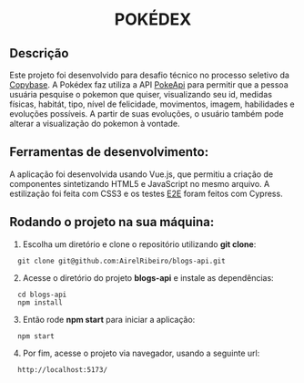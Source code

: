 <h1 align="center">POKÉDEX</h1>


## Descrição
Este projeto foi desenvolvido para desafio técnico no processo seletivo da [Copybase](https://copybase.com.br/?utm_source=googleads&utm_medium=search&utm_term=copybase&gclid=Cj0KCQjwhsmaBhCvARIsAIbEbH5vKfIzQ6DWkSEgy_AsCEagArztCjjOoHelpAaMUU6Q5M169VzC1xkaAuLIEALw_wcB). A Pokédex faz utiliza a API [PokeApi](https://pokeapi.co/) para permitir que a pessoa usuária pesquise o pokemon que quiser, visualizando seu id, medidas físicas, habitát, tipo, nível de felicidade, movimentos, imagem, habilidades e evoluções possíveis. A partir de suas evoluções, o usuário também pode alterar a visualização do pokemon à vontade.


## Ferramentas de desenvolvimento:
A aplicação foi desenvolvida usando Vue.js, que permitiu a criação de componentes sintetizando HTML5 e JavaScript no mesmo arquivo. A estilização foi feita com CSS3 e os testes [E2E](https://medium.com/gtsw/a-pir%C3%A2mide-de-teste-e-os-testes-end-to-end-38f77ad3d137) foram feitos com Cypress.

## Rodando o projeto na sua máquina:

1. Escolha um diretório e clone o repositório utilizando **git clone**:
```
  git clone git@github.com:AirelRibeiro/blogs-api.git
```

2. Acesse o diretório do projeto **blogs-api** e instale as dependências:
```
  cd blogs-api
  npm install
```

3. Então rode **npm start** para iniciar a aplicação:
```
  npm start
```

4. Por fim, acesse o projeto via navegador, usando a seguinte url:
```
  http://localhost:5173/
```
